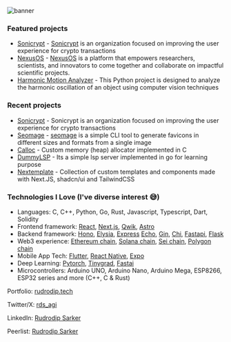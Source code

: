 ![banner](https://github.com/rudrodip/rudrodip/assets/77154365/4c4159af-e34b-4134-aace-443798798d08)
### Featured projects

- [Sonicrypt](https://sonicrypt.vercel.app) - [Sonicrypt](https://github.com/Sonicrypt) is an organization focused on improving the user experience for crypto transactions
- [NexusOS](https://nexusos.vercel.app) - [NexusOS](https://github.com/rudrodip/NexusOS) is a platform that empowers researchers, scientists, and innovators to come together and collaborate on impactful scientific projects.
- [Harmonic Motion Analyzer](https://github.com/rudrodip/Harmonic-Oscillator-CV) - This Python project is designed to analyze the harmonic oscillation of an object using computer vision techniques

### Recent projects

- [Sonicrypt](https://github.com/Sonicrypt) - Sonicrypt is an organization focused on improving the user experience for crypto transactions
- [Seomage](https://www.npmjs.com/package/seomage) - [seomage](https://github.com/rudrodip/seomage) is a simple CLI tool to generate favicons in different sizes and formats from a single image
- [Calloc](https://github.com/rudrodip/calloc) - Custom memory (heap) allocator implemented in C
- [DummyLSP](https://github.com/rudrodip/dummylsp) - Its a simple lsp server implemented in go for learning purpose
- [Nextemplate](https://nextemplate.vercel.app) - Collection of custom templates and components made with Next.JS, shadcn/ui and TailwindCSS


### Technologies I Love (I've diverse interest 😅)

- Languages: C, C++, Python, Go, Rust, Javascript, Typescript, Dart, Solidity
- Frontend framework: [React](https://react.dev/), [Next.js](https://nextjs.org/), [Qwik](https://qwik.dev/), [Astro](https://astro.build/)
- Backend framework: [Hono](https://hono.dev), [Elysia](https://elysiajs.com/), [Express](https://expressjs.com/) [Echo](https://echo.labstack.com/), [Gin](https://gin-gonic.com/), [Chi](https://go-chi.io), [Fastapi](https://fastapi.tiangolo.com), [Flask](https://flask.palletsprojects.com)
- Web3 experience: [Ethereum chain](https://ethereum.org/en/), [Solana chain](https://solana.com/), [Sei chain](https://www.sei.io/), [Polygon chain](https://polygonscan.com/)
- Mobile App Tech: [Flutter](https://flutter.dev/), [React Native](https://reactnative.dev/), [Expo](https://expo.dev/)
- Deep Learning: [Pytorch](https://pytorch.org/), [Tinygrad](https://tinygrad.org), [Fastai](https://www.fast.ai/)
- Microcontrollers: Arduino UNO, Arduino Nano, Arduino Mega, ESP8266, ESP32 series and more (C++, C & Rust)

Portfolio: [rudrodip.tech](https://rudrodip.tech)

Twitter/X: [rds_agi](https://www.twitter.com/rds_agi)

LinkedIn: [Rudrodip Sarker](https://linkedin.com/in/rudrodip)

Peerlist: [Rudrodip Sarker](https://peerlist.io/rds_agi)
